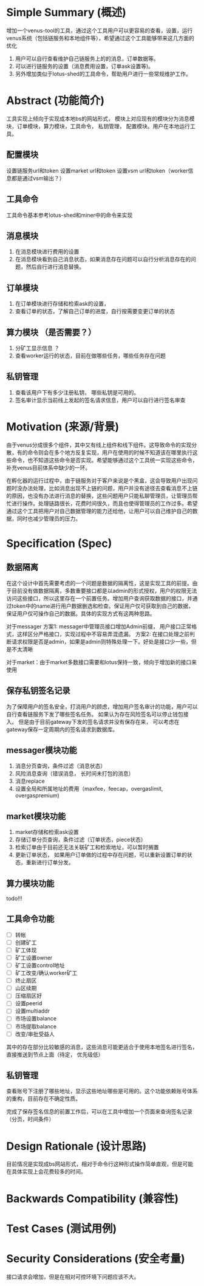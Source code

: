
# Simple Summary (概述)

增加一个venus-tool的工具，通过这个工具用户可以更容易的查看，设置，运行venus系统（包括链服务和本地组件等），希望通过这个工具能够带来这几方面的优化
1. 用户可以自行查看维护自己链服务上的的消息，订单数据等。
2. 可以进行链服务的设置（消息费用设置，订单ask设置等)。
3. 另外增加类似于lotus-shed的工具命令，帮助用户进行一些常规维护工作。

# Abstract (功能简介)

工具实现上倾向于实现成本地bs的网站形式， 模块上对应现有的模块分为消息模块，订单模块，算力模块，工具命令， 私钥管理， 配置模块。用户在本地运行工具。

## 配置模块
设置链服务url和token
设置market url和token
设置vsm url和token（worker信息都是通过vsm输出？）

## 工具命令
工具命令基本参考lotus-shed和miner中的命令来实现

## 消息模块
1. 在消息模块进行费用的设置
2. 在消息模块看到自己消息状态，如果消息存在问题可以自行分析消息存在的问题，然后自行进行消息替换。
   
## 订单模块
1. 在订单模块进行存储和检索ask的设置，
2. 查看订单的状态，了解自己订单的进度，自行按需要变更订单的状态

## 算力模块 （是否需要？）
1. 分矿工显示信息 ？
2. 查看worker运行的状态，目前在做哪些任务，哪些任务存在问题

## 私钥管理
1. 查看该用户下有多少注册私钥， 哪些私钥是可用的。
2. 签名审计显示当前线上发起的签名请求信息，用户可以自行进行签名审查

# Motivation (来源/背景)

由于venus分成很多个组件，其中又有线上组件和线下组件。这导致命令的实现分散，有的命令则会在多个地方反复实现，用户在使用的时候不知道该在哪里执行这些命令，也不知道这些命令是否实现。希望能够通过这个工具统一实现这些命令，补充venus目前体系中缺少的一环。

在孵化器的运行过程中，由于链服务对于客户来说是个黑盒，这会导致用户出现问题时没办法处理，比如消息出现不上链的问题，用户并没有途径去查看消息不上链的原因，也没有办法进行消息的替换，这些问题用户只能私聊管理员，让管理员帮忙进行操作。处理链路很长，花费时间很久，而且也使得管理员的工作过多。希望通过这个工具把用户对自己数据管理的能力还给他，让用户可以自己维护自己的数据，同时也减少管理员的压力。

# Specification (Spec)

## 数据隔离
在这个设计中首先需要考虑的一个问题是数据的隔离性，这是实现工具的前提。由于目前没有做数据隔离，多数重要接口都是以admin的形式授权，用户的权限无法访问这些接口，所以这里存在一个前置任务。增加用户查询获取数据的接口，并通过token中的name进行用户数据删选和检查。保证用户仅可获取到自己的数据，保证用户仅可操作自己的数据。具体的实现方式有这两种思路。

对于messager
方案1: messager中管理员接口增加Admin前缀， 用户接口正常格式，这样区分严格接口，实现过程中不容易弄混遗漏。
方案2: 在接口处理之前判断请求权限是否是admin，如果是admin则特殊处理一下。好处是接口少一些，但是不太清晰

对于market：由于market多数接口需要和lotus保持一致，倾向于增加新的接口来使用

## 保存私钥签名记录

为了保障用户的签名安全，打消用户的顾虑，增加用户签名审计的功能，用户可以自行查看链服务下发了哪些签名任务。 如果认为存在风险签名可以停止钱包接入。 但是由于目前gateway下发的签名请求并没有保存在来， 可以考虑在gateway保存一定周期内的签名请求到数据库。


## messager模块功能

1. 消息分页查询，条件过滤（消息状态）
2. 风险消息查询（错误消息， 长时间未打包的消息）
3. 消息replace
4. 设置全局和所属地址的费用（maxfee，feecap，overgaslimit, overgaspremium)

## market模块功能

1. market存储和检索ask设置
2. 存储订单分页查询，条件过滤（订单状态，piece状态）
3. 检索订单由于目前还无法关联矿工和检索地址，可以暂时搁置
4. 更新订单状态， 如果用户订单做的过程中存在问题，可以重新设置订单的状态，重新进行订单分发。

## 算力模块功能

todo!!!

## 工具命令功能

- [ ] 转帐
- [ ] 创建矿工
- [ ] 矿工体现
- [ ] 矿工设置owner
- [ ] 矿工设置control地址
- [ ] 矿工改变/确认worker矿工
- [ ] 终止扇区
- [ ] 山区续期
- [ ] 压缩扇区好
- [ ] 设置peerid
- [ ] 设置multiaddr
- [ ] 市场设置balance
- [ ] 市场提取balance
- [ ] 改变/审批受益人

其中的存在部分比较敏感的消息，这些消息可能更适合于使用本地签名进行签名，直接推送到节点上面（待定， 优先级低）

## 私钥管理

查看账号下注册了哪些地址，显示这些地址哪些是可用的。这个功能依赖账号体系的重构，目前存在不确定性质。

完成了保存签名信息的前置工作后，可以在工具中增加一个页面来查询签名记录（分页，时间条件）


# Design Rationale (设计思路)

目前情况是实现成bs网站形式，相对于命令行这种形式操作简单直观，但是可能在具体实现上会花费较多的时间。

# Backwards Compatibility (兼容性)


# Test Cases (测试用例)

# Security Considerations (安全考量)

接口请求会增加，但是在相对可控环境下问题应该不大。